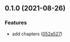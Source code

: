 ## 0.1.0 (2021-08-26)


### Features

* add chapters ([052a527](https://github.com/mstream/software-engineering-reference/commit/052a52790929987fab2219349eb04c19aeb47cf6))

